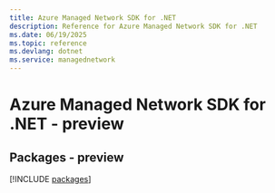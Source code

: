 ```yaml
---
title: Azure Managed Network SDK for .NET
description: Reference for Azure Managed Network SDK for .NET
ms.date: 06/19/2025
ms.topic: reference
ms.devlang: dotnet
ms.service: managednetwork
---
```

# Azure Managed Network SDK for .NET - preview
## Packages - preview
[!INCLUDE [packages](managed-network-index.md)]